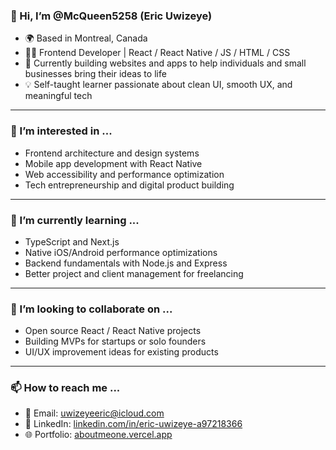 ### 👋 Hi, I’m @McQueen5258 (Eric Uwizeye)

- 🌍 Based in Montreal, Canada
- 👨‍💻 Frontend Developer | React / React Native / JS / HTML / CSS
- 🚀 Currently building websites and apps to help individuals and small businesses bring their ideas to life
- 💡 Self-taught learner passionate about clean UI, smooth UX, and meaningful tech

---

### 👀 I’m interested in ...
- Frontend architecture and design systems
- Mobile app development with React Native
- Web accessibility and performance optimization
- Tech entrepreneurship and digital product building

---

### 🌱 I’m currently learning ...
- TypeScript and Next.js
- Native iOS/Android performance optimizations
- Backend fundamentals with Node.js and Express
- Better project and client management for freelancing

---

### 💞️ I’m looking to collaborate on ...
- Open source React / React Native projects
- Building MVPs for startups or solo founders
- UI/UX improvement ideas for existing products

---

### 📫 How to reach me ...
- 📧 Email: uwizeyeeric@icloud.com
- 💼 LinkedIn: [linkedin.com/in/eric-uwizeye-a97218366](www.linkedin.com/in/eric-uwizeye-a97218366)
- 🌐 Portfolio: [aboutmeone.vercel.app](https://aboutmeone.vercel.app)
